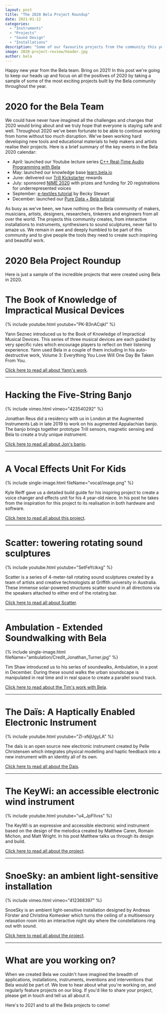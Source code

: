 ```yaml
---
layout: post
title: "The 2020 Bela Project Roundup"
date: 2021-01-12
categories:
  - "Instruments"
  - "Projects"
  - "Sound Design"
  - "Installations"
description: "Some of our favourite projects from the community this year"
image: 2020-project-review/header.jpg
author: bela
---
```


Happy new year from the Bela team. Bring on 2021! In this post we're going to keep our heads up and focus on all the positives of 2020 by taking a sample of some of the most exciting projects built by the Bela community throughout the year.

# 2020 for the Bela Team

 We could have never have imagined all the challenges and changes that 2020 would bring about and we truly hope that everyone is staying safe and well. Throughout 2020 we've been fortunate to be able to continue working from home without too much disruption. We've been working hard developing new tools and educational materials to help makers and artists realise their projects. Here is a brief summary of the key events in the Bela 2020 calendar:

- April: launched our Youtube lecture series [C++ Real-Time Audio Programming with Bela](https://www.youtube.com/playlist?list=PLCrgFeG6pwQmdbB6l3ehC8oBBZbatVoz3)
- May: launched our knowledge base [learn.bela.io](https://learn.bela.io)
- June: delivered our [Trill Kickstarter](https://shop.bela.io/collections/trill) rewards
- July: sponsored [NIME 2020](https://nime2020.bcu.ac.uk/) with prizes and funding for 20 registrations for underrepresented voices
- September: [e-textiles tutorial](https://www.youtube.com/watch?v=ClBYyYEFkF0) by Becky Stewart
- December: launched our [Pure Data + Bela tutorial](https://learn.bela.io/tutorials/pure-data/fundamentals/course-introduction/)

As busy as we've been, we have nothing on the Bela community of makers, musicians, artists, designers, researchers, tinkerers and engineers from all over the world.
The projects this community creates, from interactive installations to instruments, synthesisers to sound sculptures, never fail to amaze us. We remain in awe and deeply humbled to be part of this community and to give people the tools they need to create such inspiring and beautiful work.

# 2020 Bela Project Roundup

Here is just a sample of the incredible projects that were created using Bela in 2020.

# The Book of Knowledge of Impractical Musical Devices

{% include youtube.html youtube="PK-B3nACqkI" %}

Yann Seznec introduced us to the Book of Knowledge of Impractical Musical Devices. This series of three musical devices are each guided by very specific rules which encourage players to reflect on their listening experience. Yann used Bela in a couple of them including in his auto-destructive work, Volume 3: Everything You Love Will One Day Be Taken From You.

[Click here to read all about Yann's work](https://blog.bela.io/2020/03/06/book-impractical-musical-devices-yann-seznec/).

---

# Hacking the Five-String Banjo

{% include vimeo.html vimeo="423540292" %}

Jonathan Reus did a residency with us in London at the Augmented Instruments Lab in late 2019 to work on his augmented Appalachian banjo. The banjo brings together prototype Trill sensors, magnetic sensing and Bela to create a truly unique instrument.

[Click here to read all about Jon's banjo](https://blog.bela.io/2020/06/05/hacking-the-banjo-jonathan-reus/).

---

# A Vocal Effects Unit For Kids

{% include single-image.html fileName="vocal/image.png" %}

Kyle Reiff gave us a detailed build guide for his inspiring project to create a voice changer and effects unit for his 4 year-old niece. In his post he takes from the inspiration for this project to its realisation in both hardware and software.

[Click here to read all about this project](https://blog.bela.io/2020/02/10/vocal-effects-unit-for-kids/).

---

# Scatter: towering rotating sound sculptures

{% include youtube.html youtube="SetFeYcikxg" %}

Scatter is a series of 4-meter-tall rotating sound sculptures created by a team of artists and creative technologists at Griffith university in Australia. These immense solar-powered structures scatter sound in all directions via the speakers attached to either end of the rotating bar.

[Click here to read all about Scatter](https://blog.bela.io/2020/06/16/scatterfields-rotating-sculpture/).

---

# Ambulation - Extended Soundwalking with Bela

{% include single-image.html fileName="ambulation/Credit_Jonathan_Turner.jpg" %}

Tim Shaw introduced us to his series of soundwalks, Ambulation, in a post in December. During these sound walks the urban soundscape is manipulated in real time and in real space to create a parallel sound track.

[Click here to read about the Tim's work with Bela](https://blog.bela.io/2020/11/18/ambulation-tim-shaw-soundscape/).

---

# The Daïs: A Haptically Enabled Electronic Instrument

{% include youtube.html youtube="Zl-xNjUgyLA" %}

The daïs is an open source new electronic instrument created by Pelle Christensen which integrates physical modelling and haptic feedback into a new instrument with an identity all of its own.

[Click here to read all about the Dais](https://blog.bela.io/2020/10/30/dais-haptic-feedback-instrument-pelle-christensen/).

---

# The KeyWi: an accessible electronic wind instrument

{% include youtube.html youtube="u4_JpFIlvss" %}

The KeyWI is an expressive and accessible electronic wind instrument based on the design of the melodica created by Matthew Caren, Romain Michon, and Matt Wright. In his post Matthew talks us through its design and build.

[Click here to read all about the project](https://blog.bela.io/2020/09/10/keywi-expressive-accessible-melodica/).

---

# SnoeSky: an ambient light-sensitive installation

{% include vimeo.html vimeo="412368397" %}

SnoeSky is an ambient light-sensitive installation designed by Andreas Förster and Christina Komesker which turns the ceiling of a multisensory relaxation room into an interactive night sky where the constellations ring out with sound.

[Click here to read all about the project](https://blog.bela.io/2020/07/06/snoesky-accessible-instrument/).

---


# What are you working on?

When we created Bela we couldn't have imagined the breadth of applications, installations, instruments, inventions and interventions that Bela would be part of. We love to hear about what you're working on, and regularly feature projects on our blog. If you'd like to share your project, please get in touch and tell us all about it.

Here's to 2021 and to all the Bela projects to come!
